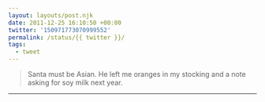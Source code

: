 ```yaml
---
layout: layouts/post.njk
date: 2011-12-25 16:10:50 +00:00
twitter: '150971773070999552'
permalink: /status/{{ twitter }}/
tags: 
  - tweet
---
```


> Santa must be Asian. He left me oranges in my stocking and a note asking for soy milk next year.

---
